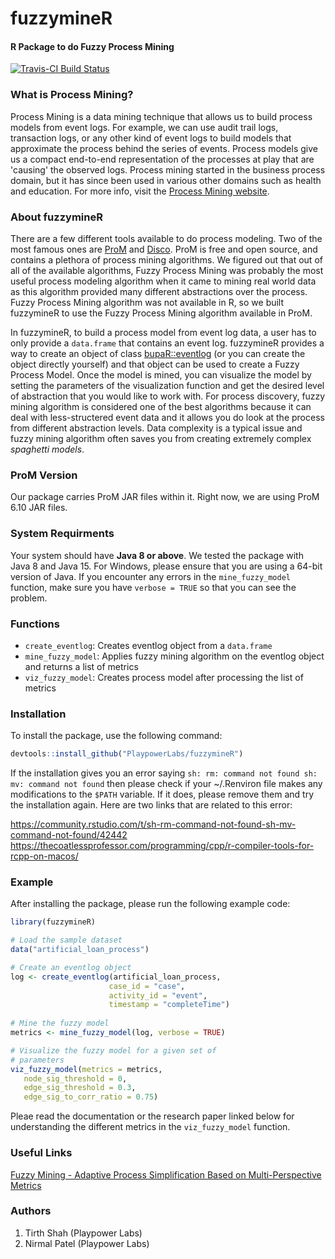 # fuzzymineR #  

#### R Package to do Fuzzy Process Mining ####  

[![Travis-CI Build Status](https://travis-ci.org/nirmalpatel/fuzzymineR.svg?branch=master)](https://travis-ci.org/nirmalpatel/fuzzymineR)  

### What is Process Mining? ###

Process Mining is a data mining technique that allows us to build process models from event logs. For example, we can use audit trail logs, transaction logs, or any other kind of event logs to build models that approximate the process behind the series of events. Process models give us a compact end-to-end representation of the processes at play that are 'causing' the observed logs. Process mining started in the business process domain, but it has since been used in various other domains such as health and education. For more info, visit the [Process Mining website](http://www.processmining.org).

### About fuzzymineR ### 

There are a few different tools available to do process modeling. Two of the most famous ones are [ProM](http://promtools.org) and [Disco](https://fluxicon.com/disco/). ProM is free and open source, and contains a plethora of process mining algorithms. We figured out that out of all of the available algorithms, Fuzzy Process Mining was probably the most useful process modeling algorithm when it came to mining real world data as this algorithm provided many different abstractions over the process. Fuzzy Process Mining algorithm was not available in R, so we built fuzzymineR to use the Fuzzy Process Mining algorithm available in ProM.

In fuzzymineR, to build a process model from event log data, a user has to only provide a `data.frame` that contains an event log. fuzzymineR provides a way to create an object of class [bupaR::eventlog](https://rdrr.io/cran/bupaR/man/eventlog.html) (or you can create the object directly yourself) and that object can be used to create a Fuzzy Process Model. Once the model is mined, you can visualize the model by setting the parameters of the visualization function and get the desired level of abstraction that you would like to work with. For process discovery, fuzzy mining algorithm is considered one of the best algorithms because it can deal with less-structered event data and it allows you do look at the process from different abstraction levels. Data complexity is a typical issue and fuzzy mining algorithm often saves you from creating extremely complex *spaghetti models*.

### ProM Version ###

Our package carries ProM JAR files within it. Right now, we are using ProM 6.10 JAR files.

### System Requirments ###  

Your system should have **Java 8 or above**. We tested the package with Java 8 and Java 15. For Windows, please ensure that you are using a 64-bit version of Java. If you encounter any errors in the `mine_fuzzy_model` function, make sure you have `verbose = TRUE` so that you can see the problem.

### Functions ###  

* `create_eventlog`: Creates eventlog object from a `data.frame`  
* `mine_fuzzy_model`: Applies fuzzy mining algorithm on the eventlog object and returns a list of metrics  
* `viz_fuzzy_model`: Creates process model after processing the list of metrics  

### Installation ###

To install the package, use the following command:

```r
devtools::install_github("PlaypowerLabs/fuzzymineR")
```

If the installation gives you an error saying `sh: rm: command not found sh: mv: command not found` then please check if your ~/.Renviron file makes any modifications to the `$PATH` variable. If it does, please remove them and try the installation again. Here are two links that are related to this error:

https://community.rstudio.com/t/sh-rm-command-not-found-sh-mv-command-not-found/42442
https://thecoatlessprofessor.com/programming/cpp/r-compiler-tools-for-rcpp-on-macos/

### Example ###  

After installing the package, please run the following example code:

```r
library(fuzzymineR)

# Load the sample dataset
data("artificial_loan_process")

# Create an eventlog object
log <- create_eventlog(artificial_loan_process,
                      case_id = "case",
                      activity_id = "event",
                      timestamp = "completeTime")
                      
# Mine the fuzzy model
metrics <- mine_fuzzy_model(log, verbose = TRUE)

# Visualize the fuzzy model for a given set of
# parameters
viz_fuzzy_model(metrics = metrics,
   node_sig_threshold = 0,
   edge_sig_threshold = 0.3,
   edge_sig_to_corr_ratio = 0.75)
```

Pleae read the documentation or the research paper linked below for understanding the different metrics in the `viz_fuzzy_model` function.

### Useful Links ###  

[Fuzzy Mining - Adaptive Process Simplification  Based on Multi-Perspective Metrics](http://citeseerx.ist.psu.edu/viewdoc/download?doi=10.1.1.81.1207&rep=rep1&type=pdf)

### Authors ###

1. Tirth Shah (Playpower Labs)
2. Nirmal Patel (Playpower Labs)

